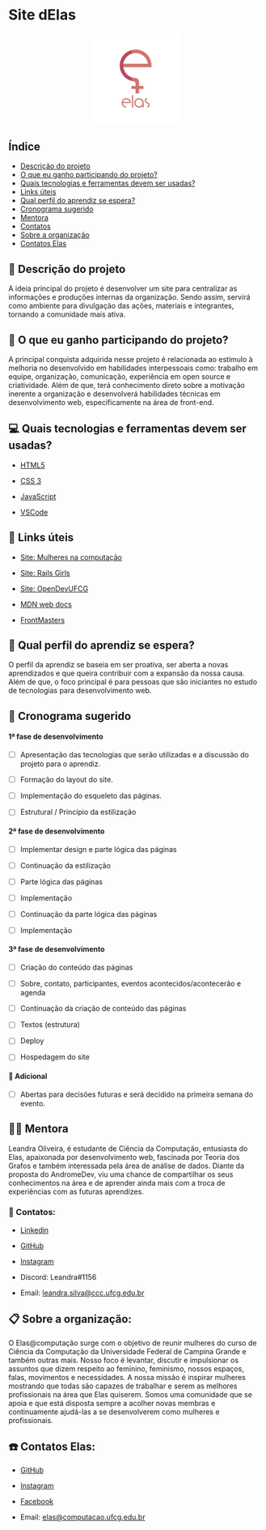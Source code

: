 # Site dElas  
<p align="center">
<img src="./assets/logo_elas.png" heigth="80" width="180"/>
<p/>

## Índice
- [Descrição do projeto](#pencil-Descrição-do-projeto)
- [O que eu ganho participando do projeto?](#thought_balloon-O-que-eu-ganho-participando-do-projeto)
- [Quais tecnologias e ferramentas devem ser usadas?](#computer-Quais-tecnologias-e-ferramentas-devem-ser-usadas)
- [Links úteis](#link-Links-úteis)
- [Qual perfil do aprendiz se espera?](#woman-Qual-perfil-do-aprendiz-se-espera)
- [Cronograma sugerido](calendar-Cronograma-sugerido)
- [Mentora](#woman_teacher-Mentora)
- [Contatos](#loudspeaker-Contatos)
- [Sobre a organização](#clipboard-Sobre-a-organização)
- [Contatos Elas](#telephone-Contatos-Elas)

## :pencil: Descrição do projeto 

A ideia principal do projeto é desenvolver um site para centralizar as informações e produções internas da organização. Sendo assim, servirá como ambiente para divulgação das ações, materiais e integrantes, tornando a comunidade mais ativa.

## :thought_balloon: O que eu ganho participando do projeto?

A principal conquista adquirida nesse projeto é relacionada ao estímulo à melhoria no desenvolvido em habilidades interpessoais como: trabalho em equipe, organização, comunicação, experiência em open source e criatividade. Além de que, terá conhecimento direto sobre a motivação inerente a organização e desenvolverá habilidades técnicas em desenvolvimento web, especificamente na área de front-end.

## :computer: Quais tecnologias e ferramentas devem ser usadas?

- [HTML5](https://developer.mozilla.org/pt-BR/docs/Web/HTML)

- [CSS 3](https://developer.mozilla.org/pt-BR/docs/Web/CSS)

- [JavaScript](https://www.javascript.com/)

- [VSCode](https://code.visualstudio.com/)

## :link: Links úteis

- [Site: Mulheres na computação](https://mulheresnacomputacao.com/)

- [Site: Rails Girls](http://railsgirls.com/)

- [Site: OpenDevUFCG](https://opendevufcg.org/)

- [MDN web docs](https://developer.mozilla.org/pt-BR/)

- [FrontMasters](https://frontendmasters.com/books/front-end-handbook/2019/#4.28)

## :woman: Qual perfil do aprendiz se espera?

O perfil da aprendiz se baseia em ser proativa, ser aberta a novas aprendizados e que queira contribuir com a expansão da nossa causa. Além de que, o foco principal é para pessoas que são iniciantes no estudo de tecnologias para desenvolvimento web.

## :calendar: Cronograma sugerido

#### 1ª fase de desenvolvimento

- [ ] Apresentação das tecnologias que serão utilizadas e a discussão do projeto para o aprendiz.
    
- [ ] Formação do layout do site.
    
- [ ] Implementação do esqueleto das páginas.

- [ ] Estrutural / Princípio da estilização
    
#### 2ª fase de desenvolvimento

- [ ] Implementar design e parte lógica das páginas
    
- [ ] Continuação da estilização
    
- [ ] Parte lógica das páginas
    
- [ ] Implementação

- [ ] Continuação da parte lógica das páginas
    
- [ ] Implementação
    
#### 3ª fase de desenvolvimento

- [ ] Criação do conteúdo das páginas
    
- [ ] Sobre, contato, participantes, eventos acontecidos/acontecerão e agenda
    
- [ ] Continuação da criação de conteúdo das páginas
    
- [ ] Textos (estrutura)
    
- [ ] Deploy
    
- [ ] Hospedagem do site
    
#### :pushpin: Adicional

- [ ] Abertas para decisões futuras e será decidido na primeira semana do evento.
    
## :woman_teacher: Mentora

Leandra Oliveira, é estudante de Ciência da Computação, entusiasta do Elas, apaixonada por desenvolvimento web, fascinada por Teoria dos Grafos e também interessada pela área de análise de dados. Diante da proposta do AndromeDev, viu uma chance de compartilhar os seus conhecimentos na área e de aprender ainda mais com a troca de experiências com as futuras aprendizes.

### :loudspeaker: Contatos:

-  [Linkedin](https://www.linkedin.com/in/leandra-silva-831b891ab/)
    
-  [GitHub](https://github.com/LeandraOliveiraS)
    
-  [Instagram](https://www.instagram.com/_leandra.oliveiras/)
    
-  Discord: Leandra#1156
    
-  Email: leandra.silva@ccc.ufcg.edu.br
    
## :clipboard: Sobre a organização:

O Elas@computação surge com o objetivo de reunir mulheres do curso de Ciência da Computação da Universidade Federal de Campina Grande e também outras mais. Nosso foco é levantar, discutir e impulsionar os assuntos que dizem respeito ao feminino, feminismo, nossos espaços, falas, movimentos e necessidades. A nossa missão é inspirar mulheres mostrando que todas são capazes de trabalhar e serem as melhores profissionais na área que Elas quiserem. Somos uma comunidade que se apoia e que está disposta sempre a acolher novas membras e continuamente ajudá-las a se desenvolverem como mulheres e profissionais.
 
##  :telephone: Contatos Elas:

-   [GitHub](https://github.com/elasComputacao)
    
-   [Instagram](https://instagram.com/elascomputacao?igshid=1om5sr73g0tmu)
    
-   [Facebook](https://www.facebook.com/elascomputacao)
    
-   Email: elas@computacao.ufcg.edu.br
